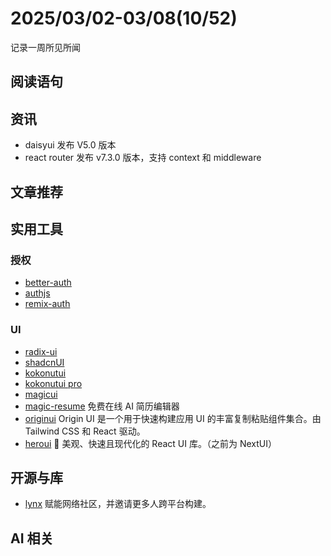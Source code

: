 # 2025/03/02-03/08(10/52)

记录一周所见所闻

## 阅读语句



## 资讯

- daisyui 发布 V5.0 版本
- react router 发布 v7.3.0 版本，支持 context 和 middleware

## 文章推荐




## 实用工具

### 授权

- [better-auth](https://github.com/better-auth/better-auth)
- [authjs](https://authjs.dev/getting-started)
- [remix-auth](https://github.com/sergiodxa/remix-auth)

### UI

- [radix-ui](https://www.radix-ui.com/)
- [shadcnUI](https://ui.shadcn.com/)
- [kokonutui](https://kokonutui.com/)
- [kokonutui pro](https://kokonutui.pro/)
- [magicui](https://github.com/magicuidesign/magicui)
- [magic-resume](https://github.com/JOYCEQL/magic-resume) 免费在线 AI 简历编辑器
- [originui](https://originui.com/) Origin UI 是一个用于快速构建应用 UI 的丰富复制粘贴组件集合。由 Tailwind CSS 和 React 驱动。
- [heroui](https://github.com/heroui-inc/heroui) 🚀 美观、快速且现代化的 React UI 库。（之前为 NextUI）


## 开源与库

- [lynx](https://github.com/lynx-family/lynx) 赋能网络社区，并邀请更多人跨平台构建。

## AI 相关

